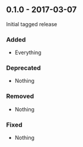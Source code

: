 ## 0.1.0 - 2017-03-07

Initial tagged release

### Added
* Everything

### Deprecated
* Nothing

### Removed
* Nothing

### Fixed
* Nothing
